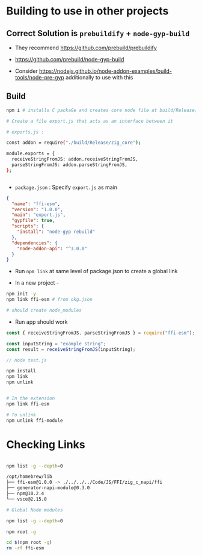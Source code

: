 # Building to use in other projects

## Correct Solution is `prebuildify` + `node-gyp-build`

- They recommend https://github.com/prebuild/prebuildify

- https://github.com/prebuild/node-gyp-build

- Consider https://nodejs.github.io/node-addon-examples/build-tools/node-pre-gyp additionally to use with this

## Build

```bash
npm i # installs C packaGe and creates core node file at build/Release/zig_core

# Create a file export.js that acts as an interface between it

# exports.js :

const addon = require("./build/Release/zig_core");

module.exports = {
  receiveStringFromJS: addon.receiveStringFromJS,
  parseStringFromJS: addon.parseStringFromJS,
};



```

- `package.json` : Specify `export.js` as main

```json
{
  "name": "ffi-esm",
  "version": "1.0.0",
  "main": "export.js",
  "gypfile": true,
  "scripts": {
    "install": "node-gyp rebuild"
  },
  "dependencies": {
    "node-addon-api": "^3.0.0"
  }
}
```

- Run `npm link` at same level of package.json to create a global link

- In a new project -

```bash
npm init -y
npm link ffi-esm # from okg.json

# should create node_modules
```

- Run app should work

```js
const { receiveStringFromJS, parseStringFromJS } = require("ffi-esm");

const inputString = "example string";
const result = receiveStringFromJS(inputString);

// node test.js
```

```bash
npm install
npm link
npm unlink


# In the extension
npm link ffi-esm

# To unlink
npm unlink ffi-module


```

# Checking Links

```bash

npm list -g --depth=0

/opt/homebrew/lib
├── ffi-esm@1.0.0 -> ./../../../Code/JS/FFI/zig_c_napi/ffi
├── generator-napi-module@0.3.0
├── npm@10.2.4
└── vsce@2.15.0

# Global Node modules

npm list -g --depth=0

npm root -g

cd $(npm root -g)
rm -rf ffi-esm

```
